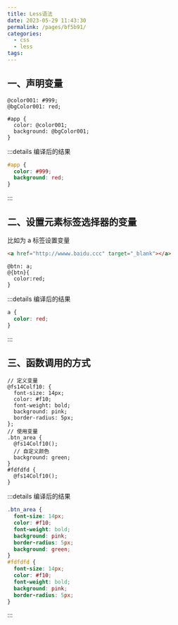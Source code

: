 ```yaml
---
title: Less语法
date: 2023-05-29 11:43:30
permalink: /pages/bf5b91/
categories:
  - css
  - less
tags:
---
```


## 一、声明变量

```less
@color001: #999;
@bgColor001: red;

#app {
  color: @color001;
  background: @bgColor001;
}
```

:::details 编译后的结果

```css
#app {
  color: #999;
  background: red;
}
```

:::

## 二、设置元素标签选择器的变量

比如为 a 标签设置变量

```html
<a href="http://wwww.baidu.ccc" target="_blank"></a>
```

```less
@btn: a;
@{btn}{
  color:red;
}
```

:::details 编译后的结果

```css
a {
  color: red;
}
```

:::

## 三、函数调用的方式

```less
// 定义变量
@fs14Colf10: {
  font-size: 14px;
  color: #f10;
  font-weight: bold;
  background: pink;
  border-radius: 5px;
};
// 使用变量
.btn_area {
  @fs14Colf10();
  // 自定义颜色
  background: green;
}
#fdfdfd {
  @fs14Colf10();
}
```

:::details 编译后的结果

```css
.btn_area {
  font-size: 14px;
  color: #f10;
  font-weight: bold;
  background: pink;
  border-radius: 5px;
  background: green;
}
#fdfdfd {
  font-size: 14px;
  color: #f10;
  font-weight: bold;
  background: pink;
  border-radius: 5px;
}
```

:::
